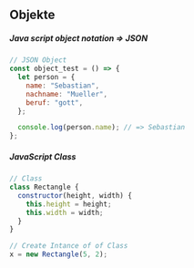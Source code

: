 ## Objekte

##### Java script object notation => JSON

```javascript
// JSON Object
const object_test = () => {
  let person = {
    name: "Sebastian",
    nachname: "Mueller",
    beruf: "gott",
  };

  console.log(person.name); // => Sebastian
};
```

##### JavaScript Class

```javascript
// Class
class Rectangle {
  constructor(height, width) {
    this.height = height;
    this.width = width;
  }
}

// Create Intance of of Class
x = new Rectangle(5, 2);
```
